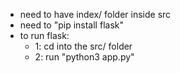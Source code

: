 - need to have index/ folder inside src
- need to "pip install flask"
- to run flask:
    - 1: cd into the src/ folder
    - 2: run "python3 app.py"